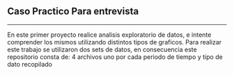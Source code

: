 ## Caso Practico Para entrevista ##
---
En este primer proyecto realice analisis exploratorio de datos, e intente comprender los mismos utilizando distintos tipos de graficos.
Para realizar este trabajo se utilizaron dos sets de datos, en consecuencia este repositorio consta de: 
  4 archivos uno por cada periodo de tiempo y tipo de dato recopilado

